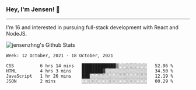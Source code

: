 ### Hey, I'm Jensen! 👋

---

I'm 16 and interested in pursuing full-stack development with React and NodeJS.

![jensenzhng's Github Stats](https://github-readme-stats.vercel.app/api?username=jensenzhng&theme=dark&show_icons=true&count_private=true&include_all_commits=true)

<!--START_SECTION:waka-->
```text
Week: 12 October, 2021 - 18 October, 2021

CSS          6 hrs 14 mins   █████████████▒░░░░░░░░░░░   52.96 % 
HTML         4 hrs 3 mins    ████████▓░░░░░░░░░░░░░░░░   34.50 % 
JavaScript   1 hr 26 mins    ███░░░░░░░░░░░░░░░░░░░░░░   12.19 % 
JSON         2 mins          ░░░░░░░░░░░░░░░░░░░░░░░░░   00.29 % 
```
<!--END_SECTION:waka-->
